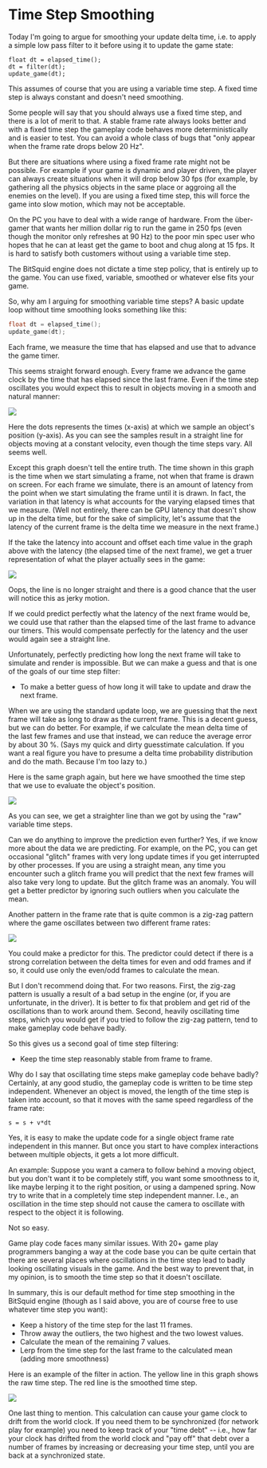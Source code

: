 # Time Step Smoothing

Today I'm going to argue for smoothing your update delta time, i.e. to apply a simple low pass filter to it before using it to update the game state:

```
float dt = elapsed_time();
dt = filter(dt);
update_game(dt);
```

This assumes of course that you are using a variable time step. A fixed time step is always constant and doesn't need smoothing. 

Some people will say that you should always use a fixed time step, and there is a lot of merit to that. A stable frame rate always looks better and with a fixed time step the gameplay code behaves more deterministically and is easier to test. You can avoid a whole class of bugs that "only appear when the frame rate drops below 20 Hz". 

But there are situations where using a fixed frame rate might not be possible. For example if your game is dynamic and player driven, the player can always create situations when it will drop below 30 fps (for example, by gathering all the physics objects in the same place or aggroing all the enemies on the level). If you are using a fixed time step, this will force the game into slow motion, which may not be acceptable. 

On the PC you have to deal with a wide range of hardware. From the über-gamer that wants her million dollar rig to run the game in 250 fps (even though the monitor only refreshes at 90 Hz) to the poor min spec user who hopes that he can at least get the game to boot and chug along at 15 fps. It is hard to satisfy both customers without using a variable time step. 

The BitSquid engine does not dictate a time step policy, that is entirely up to the game. You can use fixed, variable, smoothed or whatever else fits your game. 

So, why am I arguing for smoothing variable time steps? A basic update loop without time smoothing looks something like this: 

```cpp
float dt = elapsed_time();
update_game(dt);
```

Each frame, we measure the time that has elapsed and use that to advance the game timer. 

This seems straight forward enough. Every frame we advance the game clock by the time that has elapsed since the last frame. Even if the time step oscillates you would expect this to result in objects moving in a smooth and natural manner: 

![](time-step-smoothing-1.png)

Here the dots represents the times (x-axis) at which we sample an object's position (y-axis). As you can see the samples result in a straight line for objects moving at a constant velocity, even though the time steps vary. All seems well. 

Except this graph doesn't tell the entire truth. The time shown in this graph is the time when we start simulating a frame, not when that frame is drawn on screen. For each frame we simulate, there is an amount of latency from the point when we start simulating the frame until it is drawn. In fact, the variation in that latency is what accounts for the varying elapsed times that we measure. (Well not entirely, there can be GPU latency that doesn't show up in the delta time, but for the sake of simplicity, let's assume that the latency of the current frame is the delta time we measure in the next frame.) 

If the take the latency into account and offset each time value in the graph above with the latency (the elapsed time of the next frame), we get a truer representation of what the player actually sees in the game: 

![](time-step-smoothing-2.png)

Oops, the line is no longer straight and there is a good chance that the user will notice this as jerky motion. 

If we could predict perfectly what the latency of the next frame would be, we could use that rather than the elapsed time of the last frame to advance our timers. This would compensate perfectly for the latency and the user would again see a straight line.

Unfortunately, perfectly predicting how long the next frame will take to simulate and render is impossible. But we can make a guess and that is one of the goals of our time step filter:

* To make a better guess of how long it will take to update and draw the next frame.

When we are using the standard update loop, we are guessing that the next frame will take as long to draw as the current frame. This is a decent guess, but we can do better. For example, if we calculate the mean delta time of the last few frames and use that instead, we can reduce the average error by about 30 %. (Says my quick and dirty guesstimate calculation. If you want a real figure you have to presume a delta time probability distribution and do the math. Because I'm too lazy to.) 

Here is the same graph again, but here we have smoothed the time step that we use to evaluate the object's position. 

![](time-step-smoothing-3.png)

As you can see, we get a straighter line than we got by using the "raw" variable time steps. 

Can we do anything to improve the prediction even further? Yes, if we know more about the data we are predicting. For example, on the PC, you can get occasional "glitch" frames with very long update times if you get interrupted by other processes. If you are using a straight mean, any time you encounter such a glitch frame you will predict that the next few frames will also take very long to update. But the glitch frame was an anomaly. You will get a better predictor by ignoring such outliers when you calculate the mean. 

Another pattern in the frame rate that is quite common is a zig-zag pattern where the game oscillates between two different frame rates: 

![](time-step-smoothing-4.png)

You could make a predictor for this. The predictor could detect if there is a strong correlation between the delta times for even and odd frames and if so, it could use only the even/odd frames to calculate the mean. 

But I don't recommend doing that. For two reasons. First, the zig-zag pattern is usually a result of a bad setup in the engine (or, if you are unfortunate, in the driver). It is better to fix that problem and get rid of the oscillations than to work around them. Second, heavily oscillating time steps, which you would get if you tried to follow the zig-zag pattern, tend to make gameplay code behave badly. 

So this gives us a second goal of time step filtering:

* Keep the time step reasonably stable from frame to frame.

Why do I say that oscillating time steps make gameplay code behave badly? Certainly, at any good studio, the gameplay code is written to be time step independent. Whenever an object is moved, the length of the time step is taken into account, so that it moves with the same speed regardless of the frame rate: 

```
s = s + v*dt
```

Yes, it is easy to make the update code for a single object frame rate independent in this manner. But once you start to have complex interactions between multiple objects, it gets a lot more difficult. 

An example: Suppose you want a camera to follow behind a moving object, but you don't want it to be completely stiff, you want some smoothness to it, like maybe lerping it to the right position, or using a dampened spring. Now try to write that in a completely time step independent manner. I.e., an oscillation in the time step should not cause the camera to oscillate with respect to the object it is following. 

Not so easy.

Game play code faces many similar issues. With 20+ game play programmers banging a way at the code base you can be quite certain that there are several places where oscillations in the time step lead to badly looking oscillating visuals in the game. And the best way to prevent that, in my opinion, is to smooth the time step so that it doesn't oscillate. 

In summary, this is our default method for time step smoothing in the BitSquid engine (though as I said above, you are of course free to use whatever time step you want):

* Keep a history of the time step for the last 11 frames.
* Throw away the outliers, the two highest and the two lowest values.
* Calculate the mean of the remaining 7 values.
* Lerp from the time step for the last frame to the calculated mean (adding more smoothness)

Here is an example of the filter in action. The yellow line in this graph shows the raw time step. The red line is the smoothed time step.

![](time-step-smoothing-5.png)

One last thing to mention. This calculation can cause your game clock to drift from the world clock. If you need them to be synchronized (for network play for example) you need to keep track of your "time debt" -- i.e., how far your clock has drifted from the world clock and "pay off" that debt over a number of frames by increasing or decreasing your time step, until you are back at a synchronized state.